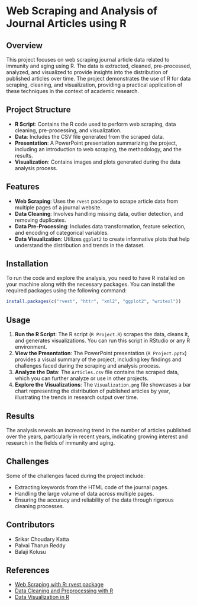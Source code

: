 
# Web Scraping and Analysis of Journal Articles using R

## Overview

This project focuses on web scraping journal article data related to immunity and aging using R. The data is extracted, cleaned, pre-processed, analyzed, and visualized to provide insights into the distribution of published articles over time. The project demonstrates the use of R for data scraping, cleaning, and visualization, providing a practical application of these techniques in the context of academic research.

## Project Structure

- **R Script**: Contains the R code used to perform web scraping, data cleaning, pre-processing, and visualization.
- **Data**: Includes the CSV file generated from the scraped data.
- **Presentation**: A PowerPoint presentation summarizing the project, including an introduction to web scraping, the methodology, and the results.
- **Visualization**: Contains images and plots generated during the data analysis process.

## Features

- **Web Scraping**: Uses the `rvest` package to scrape article data from multiple pages of a journal website.
- **Data Cleaning**: Involves handling missing data, outlier detection, and removing duplicates.
- **Data Pre-Processing**: Includes data transformation, feature selection, and encoding of categorical variables.
- **Data Visualization**: Utilizes `ggplot2` to create informative plots that help understand the distribution and trends in the dataset.

## Installation

To run the code and explore the analysis, you need to have R installed on your machine along with the necessary packages. You can install the required packages using the following command:

```r
install.packages(c("rvest", "httr", "xml2", "ggplot2", "writexl"))
```

## Usage

1. **Run the R Script**: The R script (`R Project.R`) scrapes the data, cleans it, and generates visualizations. You can run this script in RStudio or any R environment.
2. **View the Presentation**: The PowerPoint presentation (`R Project.pptx`) provides a visual summary of the project, including key findings and challenges faced during the scraping and analysis process.
3. **Analyze the Data**: The `Articles.csv` file contains the scraped data, which you can further analyze or use in other projects.
4. **Explore the Visualizations**: The `Visualization.png` file showcases a bar chart representing the distribution of published articles by year, illustrating the trends in research output over time.

## Results

The analysis reveals an increasing trend in the number of articles published over the years, particularly in recent years, indicating growing interest and research in the fields of immunity and aging.

## Challenges

Some of the challenges faced during the project include:
- Extracting keywords from the HTML code of the journal pages.
- Handling the large volume of data across multiple pages.
- Ensuring the accuracy and reliability of the data through rigorous cleaning processes.

## Contributors

- Srikar Choudary Katta
- Palvai Tharun Reddy
- Balaji Kolusu

## References

- [Web Scraping with R: rvest package](https://statsandr.com/blog/web-scraping-in-r/)
- [Data Cleaning and Preprocessing with R](https://www.tutorialspoint.com/data-cleaning-and-preprocessing-with-r)
- [Data Visualization in R](https://www.geeksforgeeks.org/data-visualization-in-r/)

